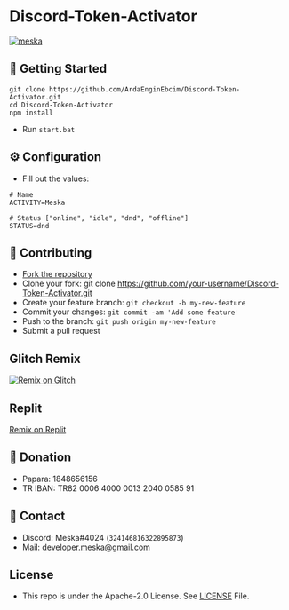 # Discord-Token-Activator
[![meska](https://github-readme-stats.vercel.app/api/pin/?username=ArdaEnginEbcim&repo=Discord-Token-Activator&theme=dark)](https://github.com/ArdaEnginEbcim/Discord-Token-Activator)

## 🚀 Getting Started
```
git clone https://github.com/ArdaEnginEbcim/Discord-Token-Activator.git
cd Discord-Token-Activator
npm install
```
- Run `start.bat`

## ⚙️ Configuration
- Fill out the values:
```env
# Name
ACTIVITY=Meska

# Status ["online", "idle", "dnd", "offline"]
STATUS=dnd
```


## 🤝 Contributing
- [Fork the repository](https://github.com/ArdaEnginEbcim/Discord-Token-Activator/fork)
- Clone your fork: git clone https://github.com/your-username/Discord-Token-Activator.git
- Create your feature branch: `git checkout -b my-new-feature`
- Commit your changes: `git commit -am 'Add some feature'`
- Push to the branch: `git push origin my-new-feature`
- Submit a pull request

## Glitch Remix
[![Remix on Glitch](https://cdn.glitch.com/2703baf2-b643-4da7-ab91-7ee2a2d00b5b%2Fremix-button.svg)](https://glitch.com/edit/#!/import/github/ArdaEnginEbcim/Discord-Token-Activator)

## Replit
[Remix on Replit](https://repl.it/github/ArdaEnginEbcim/Discord-Token-Activator)

## 💸 Donation 
- Papara: 1848656156
- TR IBAN: TR82 0006 4000 0013 2040 0585 91

## 📝 Contact 
- Discord: Meska#4024 (`324146816322895873`)
- Mail: developer.meska@gmail.com

## License

- This repo is under the Apache-2.0 License.
See [LICENSE](https://github.com/ArdaEnginEbcim/Discord-Token-Activator/blob/master/LICENSE) File.
